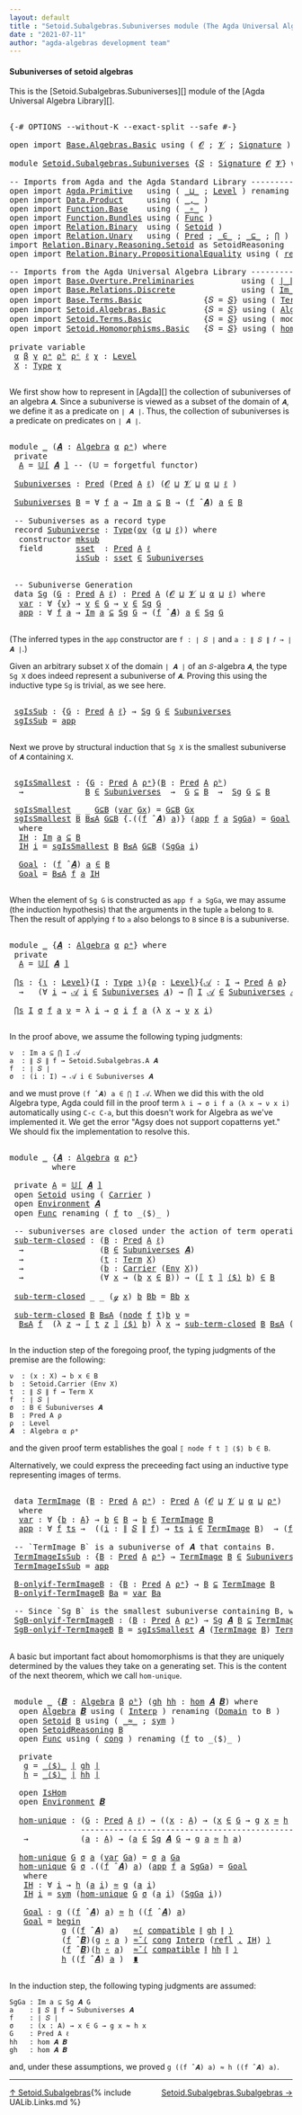 ```yaml
---
layout: default
title : "Setoid.Subalgebras.Subuniverses module (The Agda Universal Algebra Library)"
date : "2021-07-11"
author: "agda-algebras development team"
---
```


#### <a id="subuniverses-of-setoid-algebras">Subuniverses of setoid algebras</a>

This is the [Setoid.Subalgebras.Subuniverses][] module of the [Agda Universal Algebra Library][].

<pre class="Agda">

<a id="368" class="Symbol">{-#</a> <a id="372" class="Keyword">OPTIONS</a> <a id="380" class="Pragma">--without-K</a> <a id="392" class="Pragma">--exact-split</a> <a id="406" class="Pragma">--safe</a> <a id="413" class="Symbol">#-}</a>

<a id="418" class="Keyword">open</a> <a id="423" class="Keyword">import</a> <a id="430" href="Base.Algebras.Basic.html" class="Module">Base.Algebras.Basic</a> <a id="450" class="Keyword">using</a> <a id="456" class="Symbol">(</a> <a id="458" href="Base.Algebras.Basic.html#1162" class="Generalizable">𝓞</a> <a id="460" class="Symbol">;</a> <a id="462" href="Base.Algebras.Basic.html#1164" class="Generalizable">𝓥</a> <a id="464" class="Symbol">;</a> <a id="466" href="Base.Algebras.Basic.html#3890" class="Function">Signature</a> <a id="476" class="Symbol">)</a>

<a id="479" class="Keyword">module</a> <a id="486" href="Setoid.Subalgebras.Subuniverses.html" class="Module">Setoid.Subalgebras.Subuniverses</a> <a id="518" class="Symbol">{</a><a id="519" href="Setoid.Subalgebras.Subuniverses.html#519" class="Bound">𝑆</a> <a id="521" class="Symbol">:</a> <a id="523" href="Base.Algebras.Basic.html#3890" class="Function">Signature</a> <a id="533" href="Base.Algebras.Basic.html#1162" class="Generalizable">𝓞</a> <a id="535" href="Base.Algebras.Basic.html#1164" class="Generalizable">𝓥</a><a id="536" class="Symbol">}</a> <a id="538" class="Keyword">where</a>

<a id="545" class="Comment">-- Imports from Agda and the Agda Standard Library ----------------------------------</a>
<a id="631" class="Keyword">open</a> <a id="636" class="Keyword">import</a> <a id="643" href="Agda.Primitive.html" class="Module">Agda.Primitive</a>   <a id="660" class="Keyword">using</a> <a id="666" class="Symbol">(</a> <a id="668" href="Agda.Primitive.html#810" class="Primitive Operator">_⊔_</a> <a id="672" class="Symbol">;</a> <a id="674" href="Agda.Primitive.html#597" class="Postulate">Level</a> <a id="680" class="Symbol">)</a> <a id="682" class="Keyword">renaming</a> <a id="691" class="Symbol">(</a> <a id="693" href="Agda.Primitive.html#326" class="Primitive">Set</a> <a id="697" class="Symbol">to</a> <a id="700" class="Primitive">Type</a> <a id="705" class="Symbol">)</a>
<a id="707" class="Keyword">open</a> <a id="712" class="Keyword">import</a> <a id="719" href="Data.Product.html" class="Module">Data.Product</a>     <a id="736" class="Keyword">using</a> <a id="742" class="Symbol">(</a> <a id="744" href="Agda.Builtin.Sigma.html#236" class="InductiveConstructor Operator">_,_</a> <a id="748" class="Symbol">)</a>
<a id="750" class="Keyword">open</a> <a id="755" class="Keyword">import</a> <a id="762" href="Function.Base.html" class="Module">Function.Base</a>    <a id="779" class="Keyword">using</a> <a id="785" class="Symbol">(</a> <a id="787" href="Function.Base.html#1031" class="Function Operator">_∘_</a> <a id="791" class="Symbol">)</a>
<a id="793" class="Keyword">open</a> <a id="798" class="Keyword">import</a> <a id="805" href="Function.Bundles.html" class="Module">Function.Bundles</a> <a id="822" class="Keyword">using</a> <a id="828" class="Symbol">(</a> <a id="830" href="Function.Bundles.html#1868" class="Record">Func</a> <a id="835" class="Symbol">)</a>
<a id="837" class="Keyword">open</a> <a id="842" class="Keyword">import</a> <a id="849" href="Relation.Binary.html" class="Module">Relation.Binary</a>  <a id="866" class="Keyword">using</a> <a id="872" class="Symbol">(</a> <a id="874" href="Relation.Binary.Bundles.html#1009" class="Record">Setoid</a> <a id="881" class="Symbol">)</a>
<a id="883" class="Keyword">open</a> <a id="888" class="Keyword">import</a> <a id="895" href="Relation.Unary.html" class="Module">Relation.Unary</a>   <a id="912" class="Keyword">using</a> <a id="918" class="Symbol">(</a> <a id="920" href="Relation.Unary.html#1101" class="Function">Pred</a> <a id="925" class="Symbol">;</a> <a id="927" href="Relation.Unary.html#1523" class="Function Operator">_∈_</a> <a id="931" class="Symbol">;</a> <a id="933" href="Relation.Unary.html#1742" class="Function Operator">_⊆_</a> <a id="937" class="Symbol">;</a> <a id="939" href="Relation.Unary.html#4741" class="Function">⋂</a> <a id="941" class="Symbol">)</a>
<a id="943" class="Keyword">import</a> <a id="950" href="Relation.Binary.Reasoning.Setoid.html" class="Module">Relation.Binary.Reasoning.Setoid</a> <a id="983" class="Symbol">as</a> <a id="986" class="Module">SetoidReasoning</a>
<a id="1002" class="Keyword">open</a> <a id="1007" class="Keyword">import</a> <a id="1014" href="Relation.Binary.PropositionalEquality.html" class="Module">Relation.Binary.PropositionalEquality</a> <a id="1052" class="Keyword">using</a> <a id="1058" class="Symbol">(</a> <a id="1060" href="Agda.Builtin.Equality.html#208" class="InductiveConstructor">refl</a> <a id="1065" class="Symbol">)</a>

<a id="1068" class="Comment">-- Imports from the Agda Universal Algebra Library ----------------------------------</a>
<a id="1154" class="Keyword">open</a> <a id="1159" class="Keyword">import</a> <a id="1166" href="Base.Overture.Preliminaries.html" class="Module">Base.Overture.Preliminaries</a>          <a id="1203" class="Keyword">using</a> <a id="1209" class="Symbol">(</a> <a id="1211" href="Base.Overture.Preliminaries.html#4402" class="Function Operator">∣_∣</a> <a id="1215" class="Symbol">;</a> <a id="1217" href="Base.Overture.Preliminaries.html#4440" class="Function Operator">∥_∥</a> <a id="1221" class="Symbol">)</a>
<a id="1223" class="Keyword">open</a> <a id="1228" class="Keyword">import</a> <a id="1235" href="Base.Relations.Discrete.html" class="Module">Base.Relations.Discrete</a>              <a id="1272" class="Keyword">using</a> <a id="1278" class="Symbol">(</a> <a id="1280" href="Base.Relations.Discrete.html#2107" class="Function Operator">Im_⊆_</a> <a id="1286" class="Symbol">)</a>
<a id="1288" class="Keyword">open</a> <a id="1293" class="Keyword">import</a> <a id="1300" href="Base.Terms.Basic.html" class="Module">Base.Terms.Basic</a>             <a id="1329" class="Symbol">{</a><a id="1330" class="Argument">𝑆</a> <a id="1332" class="Symbol">=</a> <a id="1334" href="Setoid.Subalgebras.Subuniverses.html#519" class="Bound">𝑆</a><a id="1335" class="Symbol">}</a> <a id="1337" class="Keyword">using</a> <a id="1343" class="Symbol">(</a> <a id="1345" href="Base.Terms.Basic.html#2021" class="Datatype">Term</a> <a id="1350" class="Symbol">;</a> <a id="1352" href="Base.Terms.Basic.html#2062" class="InductiveConstructor">ℊ</a> <a id="1354" class="Symbol">;</a> <a id="1356" href="Base.Terms.Basic.html#2104" class="InductiveConstructor">node</a> <a id="1361" class="Symbol">)</a>
<a id="1363" class="Keyword">open</a> <a id="1368" class="Keyword">import</a> <a id="1375" href="Setoid.Algebras.Basic.html" class="Module">Setoid.Algebras.Basic</a>        <a id="1404" class="Symbol">{</a><a id="1405" class="Argument">𝑆</a> <a id="1407" class="Symbol">=</a> <a id="1409" href="Setoid.Subalgebras.Subuniverses.html#519" class="Bound">𝑆</a><a id="1410" class="Symbol">}</a> <a id="1412" class="Keyword">using</a> <a id="1418" class="Symbol">(</a> <a id="1420" href="Setoid.Algebras.Basic.html#2890" class="Record">Algebra</a> <a id="1428" class="Symbol">;</a> <a id="1430" href="Setoid.Algebras.Basic.html#3636" class="Function Operator">𝕌[_]</a> <a id="1435" class="Symbol">;</a> <a id="1437" href="Setoid.Algebras.Basic.html#4038" class="Function Operator">_̂_</a> <a id="1441" class="Symbol">;</a> <a id="1443" href="Setoid.Algebras.Basic.html#1187" class="Function">ov</a> <a id="1446" class="Symbol">)</a>
<a id="1448" class="Keyword">open</a> <a id="1453" class="Keyword">import</a> <a id="1460" href="Setoid.Terms.Basic.html" class="Module">Setoid.Terms.Basic</a>           <a id="1489" class="Symbol">{</a><a id="1490" class="Argument">𝑆</a> <a id="1492" class="Symbol">=</a> <a id="1494" href="Setoid.Subalgebras.Subuniverses.html#519" class="Bound">𝑆</a><a id="1495" class="Symbol">}</a> <a id="1497" class="Keyword">using</a> <a id="1503" class="Symbol">(</a> <a id="1505" class="Keyword">module</a> <a id="1512" href="Setoid.Terms.Basic.html#3906" class="Module">Environment</a> <a id="1524" class="Symbol">)</a>
<a id="1526" class="Keyword">open</a> <a id="1531" class="Keyword">import</a> <a id="1538" href="Setoid.Homomorphisms.Basic.html" class="Module">Setoid.Homomorphisms.Basic</a>   <a id="1567" class="Symbol">{</a><a id="1568" class="Argument">𝑆</a> <a id="1570" class="Symbol">=</a> <a id="1572" href="Setoid.Subalgebras.Subuniverses.html#519" class="Bound">𝑆</a><a id="1573" class="Symbol">}</a> <a id="1575" class="Keyword">using</a> <a id="1581" class="Symbol">(</a> <a id="1583" href="Setoid.Homomorphisms.Basic.html#1980" class="Function">hom</a> <a id="1587" class="Symbol">;</a> <a id="1589" href="Setoid.Homomorphisms.Basic.html#1884" class="Record">IsHom</a> <a id="1595" class="Symbol">)</a>

<a id="1598" class="Keyword">private</a> <a id="1606" class="Keyword">variable</a>
 <a id="1616" href="Setoid.Subalgebras.Subuniverses.html#1616" class="Generalizable">α</a> <a id="1618" href="Setoid.Subalgebras.Subuniverses.html#1618" class="Generalizable">β</a> <a id="1620" href="Setoid.Subalgebras.Subuniverses.html#1620" class="Generalizable">γ</a> <a id="1622" href="Setoid.Subalgebras.Subuniverses.html#1622" class="Generalizable">ρᵃ</a> <a id="1625" href="Setoid.Subalgebras.Subuniverses.html#1625" class="Generalizable">ρᵇ</a> <a id="1628" href="Setoid.Subalgebras.Subuniverses.html#1628" class="Generalizable">ρᶜ</a> <a id="1631" href="Setoid.Subalgebras.Subuniverses.html#1631" class="Generalizable">ℓ</a> <a id="1633" href="Setoid.Subalgebras.Subuniverses.html#1633" class="Generalizable">χ</a> <a id="1635" class="Symbol">:</a> <a id="1637" href="Agda.Primitive.html#597" class="Postulate">Level</a>
 <a id="1644" href="Setoid.Subalgebras.Subuniverses.html#1644" class="Generalizable">X</a> <a id="1646" class="Symbol">:</a> <a id="1648" href="Setoid.Subalgebras.Subuniverses.html#700" class="Primitive">Type</a> <a id="1653" href="Setoid.Subalgebras.Subuniverses.html#1633" class="Generalizable">χ</a>

</pre>

We first show how to represent in [Agda][] the collection of subuniverses of an algebra `𝑨`.  Since a subuniverse is viewed as a subset of the domain of `𝑨`, we define it as a predicate on `∣ 𝑨 ∣`.  Thus, the collection of subuniverses is a predicate on predicates on `∣ 𝑨 ∣`.

<pre class="Agda">

<a id="1960" class="Keyword">module</a> <a id="1967" href="Setoid.Subalgebras.Subuniverses.html#1967" class="Module">_</a> <a id="1969" class="Symbol">(</a><a id="1970" href="Setoid.Subalgebras.Subuniverses.html#1970" class="Bound">𝑨</a> <a id="1972" class="Symbol">:</a> <a id="1974" href="Setoid.Algebras.Basic.html#2890" class="Record">Algebra</a> <a id="1982" href="Setoid.Subalgebras.Subuniverses.html#1616" class="Generalizable">α</a> <a id="1984" href="Setoid.Subalgebras.Subuniverses.html#1622" class="Generalizable">ρᵃ</a><a id="1986" class="Symbol">)</a> <a id="1988" class="Keyword">where</a>
 <a id="1995" class="Keyword">private</a>
  <a id="2005" href="Setoid.Subalgebras.Subuniverses.html#2005" class="Function">A</a> <a id="2007" class="Symbol">=</a> <a id="2009" href="Setoid.Algebras.Basic.html#3636" class="Function Operator">𝕌[</a> <a id="2012" href="Setoid.Subalgebras.Subuniverses.html#1970" class="Bound">𝑨</a> <a id="2014" href="Setoid.Algebras.Basic.html#3636" class="Function Operator">]</a> <a id="2016" class="Comment">-- (𝕌 = forgetful functor)</a>

 <a id="2045" href="Setoid.Subalgebras.Subuniverses.html#2045" class="Function">Subuniverses</a> <a id="2058" class="Symbol">:</a> <a id="2060" href="Relation.Unary.html#1101" class="Function">Pred</a> <a id="2065" class="Symbol">(</a><a id="2066" href="Relation.Unary.html#1101" class="Function">Pred</a> <a id="2071" href="Setoid.Subalgebras.Subuniverses.html#2005" class="Function">A</a> <a id="2073" href="Setoid.Subalgebras.Subuniverses.html#1631" class="Generalizable">ℓ</a><a id="2074" class="Symbol">)</a> <a id="2076" class="Symbol">(</a><a id="2077" href="Setoid.Subalgebras.Subuniverses.html#533" class="Bound">𝓞</a> <a id="2079" href="Agda.Primitive.html#810" class="Primitive Operator">⊔</a> <a id="2081" href="Setoid.Subalgebras.Subuniverses.html#535" class="Bound">𝓥</a> <a id="2083" href="Agda.Primitive.html#810" class="Primitive Operator">⊔</a> <a id="2085" href="Setoid.Subalgebras.Subuniverses.html#1982" class="Bound">α</a> <a id="2087" href="Agda.Primitive.html#810" class="Primitive Operator">⊔</a> <a id="2089" href="Setoid.Subalgebras.Subuniverses.html#1631" class="Generalizable">ℓ</a> <a id="2091" class="Symbol">)</a>

 <a id="2095" href="Setoid.Subalgebras.Subuniverses.html#2045" class="Function">Subuniverses</a> <a id="2108" href="Setoid.Subalgebras.Subuniverses.html#2108" class="Bound">B</a> <a id="2110" class="Symbol">=</a> <a id="2112" class="Symbol">∀</a> <a id="2114" href="Setoid.Subalgebras.Subuniverses.html#2114" class="Bound">f</a> <a id="2116" href="Setoid.Subalgebras.Subuniverses.html#2116" class="Bound">a</a> <a id="2118" class="Symbol">→</a> <a id="2120" href="Base.Relations.Discrete.html#2107" class="Function Operator">Im</a> <a id="2123" href="Setoid.Subalgebras.Subuniverses.html#2116" class="Bound">a</a> <a id="2125" href="Base.Relations.Discrete.html#2107" class="Function Operator">⊆</a> <a id="2127" href="Setoid.Subalgebras.Subuniverses.html#2108" class="Bound">B</a> <a id="2129" class="Symbol">→</a> <a id="2131" class="Symbol">(</a><a id="2132" href="Setoid.Subalgebras.Subuniverses.html#2114" class="Bound">f</a> <a id="2134" href="Setoid.Algebras.Basic.html#4038" class="Function Operator">̂</a> <a id="2136" href="Setoid.Subalgebras.Subuniverses.html#1970" class="Bound">𝑨</a><a id="2137" class="Symbol">)</a> <a id="2139" href="Setoid.Subalgebras.Subuniverses.html#2116" class="Bound">a</a> <a id="2141" href="Relation.Unary.html#1523" class="Function Operator">∈</a> <a id="2143" href="Setoid.Subalgebras.Subuniverses.html#2108" class="Bound">B</a>

 <a id="2147" class="Comment">-- Subuniverses as a record type</a>
 <a id="2181" class="Keyword">record</a> <a id="2188" href="Setoid.Subalgebras.Subuniverses.html#2188" class="Record">Subuniverse</a> <a id="2200" class="Symbol">:</a> <a id="2202" href="Setoid.Subalgebras.Subuniverses.html#700" class="Primitive">Type</a><a id="2206" class="Symbol">(</a><a id="2207" href="Setoid.Algebras.Basic.html#1187" class="Function">ov</a> <a id="2210" class="Symbol">(</a><a id="2211" href="Setoid.Subalgebras.Subuniverses.html#1982" class="Bound">α</a> <a id="2213" href="Agda.Primitive.html#810" class="Primitive Operator">⊔</a> <a id="2215" href="Setoid.Subalgebras.Subuniverses.html#2215" class="Bound">ℓ</a><a id="2216" class="Symbol">))</a> <a id="2219" class="Keyword">where</a>
  <a id="2227" class="Keyword">constructor</a> <a id="2239" href="Setoid.Subalgebras.Subuniverses.html#2239" class="InductiveConstructor">mksub</a>
  <a id="2247" class="Keyword">field</a>       <a id="2259" href="Setoid.Subalgebras.Subuniverses.html#2259" class="Field">sset</a>  <a id="2265" class="Symbol">:</a> <a id="2267" href="Relation.Unary.html#1101" class="Function">Pred</a> <a id="2272" href="Setoid.Subalgebras.Subuniverses.html#2005" class="Function">A</a> <a id="2274" href="Setoid.Subalgebras.Subuniverses.html#2215" class="Bound">ℓ</a>
              <a id="2290" href="Setoid.Subalgebras.Subuniverses.html#2290" class="Field">isSub</a> <a id="2296" class="Symbol">:</a> <a id="2298" href="Setoid.Subalgebras.Subuniverses.html#2259" class="Field">sset</a> <a id="2303" href="Relation.Unary.html#1523" class="Function Operator">∈</a> <a id="2305" href="Setoid.Subalgebras.Subuniverses.html#2045" class="Function">Subuniverses</a>


 <a id="2321" class="Comment">-- Subuniverse Generation</a>
 <a id="2348" class="Keyword">data</a> <a id="2353" href="Setoid.Subalgebras.Subuniverses.html#2353" class="Datatype">Sg</a> <a id="2356" class="Symbol">(</a><a id="2357" href="Setoid.Subalgebras.Subuniverses.html#2357" class="Bound">G</a> <a id="2359" class="Symbol">:</a> <a id="2361" href="Relation.Unary.html#1101" class="Function">Pred</a> <a id="2366" href="Setoid.Subalgebras.Subuniverses.html#2005" class="Function">A</a> <a id="2368" href="Setoid.Subalgebras.Subuniverses.html#1631" class="Generalizable">ℓ</a><a id="2369" class="Symbol">)</a> <a id="2371" class="Symbol">:</a> <a id="2373" href="Relation.Unary.html#1101" class="Function">Pred</a> <a id="2378" href="Setoid.Subalgebras.Subuniverses.html#2005" class="Function">A</a> <a id="2380" class="Symbol">(</a><a id="2381" href="Setoid.Subalgebras.Subuniverses.html#533" class="Bound">𝓞</a> <a id="2383" href="Agda.Primitive.html#810" class="Primitive Operator">⊔</a> <a id="2385" href="Setoid.Subalgebras.Subuniverses.html#535" class="Bound">𝓥</a> <a id="2387" href="Agda.Primitive.html#810" class="Primitive Operator">⊔</a> <a id="2389" href="Setoid.Subalgebras.Subuniverses.html#1982" class="Bound">α</a> <a id="2391" href="Agda.Primitive.html#810" class="Primitive Operator">⊔</a> <a id="2393" href="Setoid.Subalgebras.Subuniverses.html#2368" class="Bound">ℓ</a><a id="2394" class="Symbol">)</a> <a id="2396" class="Keyword">where</a>
  <a id="2404" href="Setoid.Subalgebras.Subuniverses.html#2404" class="InductiveConstructor">var</a> <a id="2408" class="Symbol">:</a> <a id="2410" class="Symbol">∀</a> <a id="2412" class="Symbol">{</a><a id="2413" href="Setoid.Subalgebras.Subuniverses.html#2413" class="Bound">v</a><a id="2414" class="Symbol">}</a> <a id="2416" class="Symbol">→</a> <a id="2418" href="Setoid.Subalgebras.Subuniverses.html#2413" class="Bound">v</a> <a id="2420" href="Relation.Unary.html#1523" class="Function Operator">∈</a> <a id="2422" href="Setoid.Subalgebras.Subuniverses.html#2357" class="Bound">G</a> <a id="2424" class="Symbol">→</a> <a id="2426" href="Setoid.Subalgebras.Subuniverses.html#2413" class="Bound">v</a> <a id="2428" href="Relation.Unary.html#1523" class="Function Operator">∈</a> <a id="2430" href="Setoid.Subalgebras.Subuniverses.html#2353" class="Datatype">Sg</a> <a id="2433" href="Setoid.Subalgebras.Subuniverses.html#2357" class="Bound">G</a>
  <a id="2437" href="Setoid.Subalgebras.Subuniverses.html#2437" class="InductiveConstructor">app</a> <a id="2441" class="Symbol">:</a> <a id="2443" class="Symbol">∀</a> <a id="2445" href="Setoid.Subalgebras.Subuniverses.html#2445" class="Bound">f</a> <a id="2447" href="Setoid.Subalgebras.Subuniverses.html#2447" class="Bound">a</a> <a id="2449" class="Symbol">→</a> <a id="2451" href="Base.Relations.Discrete.html#2107" class="Function Operator">Im</a> <a id="2454" href="Setoid.Subalgebras.Subuniverses.html#2447" class="Bound">a</a> <a id="2456" href="Base.Relations.Discrete.html#2107" class="Function Operator">⊆</a> <a id="2458" href="Setoid.Subalgebras.Subuniverses.html#2353" class="Datatype">Sg</a> <a id="2461" href="Setoid.Subalgebras.Subuniverses.html#2357" class="Bound">G</a> <a id="2463" class="Symbol">→</a> <a id="2465" class="Symbol">(</a><a id="2466" href="Setoid.Subalgebras.Subuniverses.html#2445" class="Bound">f</a> <a id="2468" href="Setoid.Algebras.Basic.html#4038" class="Function Operator">̂</a> <a id="2470" href="Setoid.Subalgebras.Subuniverses.html#1970" class="Bound">𝑨</a><a id="2471" class="Symbol">)</a> <a id="2473" href="Setoid.Subalgebras.Subuniverses.html#2447" class="Bound">a</a> <a id="2475" href="Relation.Unary.html#1523" class="Function Operator">∈</a> <a id="2477" href="Setoid.Subalgebras.Subuniverses.html#2353" class="Datatype">Sg</a> <a id="2480" href="Setoid.Subalgebras.Subuniverses.html#2357" class="Bound">G</a>

</pre>

(The inferred types in the `app` constructor are `f : ∣ 𝑆 ∣` and `a : ∥ 𝑆 ∥ 𝑓 → ∣ 𝑨 ∣`.)

Given an arbitrary subset `X` of the domain `∣ 𝑨 ∣` of an `𝑆`-algebra `𝑨`, the type `Sg X` does indeed represent a subuniverse of `𝑨`. Proving this using the inductive type `Sg` is trivial, as we see here.

<pre class="Agda">

 <a id="2807" href="Setoid.Subalgebras.Subuniverses.html#2807" class="Function">sgIsSub</a> <a id="2815" class="Symbol">:</a> <a id="2817" class="Symbol">{</a><a id="2818" href="Setoid.Subalgebras.Subuniverses.html#2818" class="Bound">G</a> <a id="2820" class="Symbol">:</a> <a id="2822" href="Relation.Unary.html#1101" class="Function">Pred</a> <a id="2827" href="Setoid.Subalgebras.Subuniverses.html#2005" class="Function">A</a> <a id="2829" href="Setoid.Subalgebras.Subuniverses.html#1631" class="Generalizable">ℓ</a><a id="2830" class="Symbol">}</a> <a id="2832" class="Symbol">→</a> <a id="2834" href="Setoid.Subalgebras.Subuniverses.html#2353" class="Datatype">Sg</a> <a id="2837" href="Setoid.Subalgebras.Subuniverses.html#2818" class="Bound">G</a> <a id="2839" href="Relation.Unary.html#1523" class="Function Operator">∈</a> <a id="2841" href="Setoid.Subalgebras.Subuniverses.html#2045" class="Function">Subuniverses</a>
 <a id="2855" href="Setoid.Subalgebras.Subuniverses.html#2807" class="Function">sgIsSub</a> <a id="2863" class="Symbol">=</a> <a id="2865" href="Setoid.Subalgebras.Subuniverses.html#2437" class="InductiveConstructor">app</a>

</pre>

Next we prove by structural induction that `Sg X` is the smallest subuniverse of `𝑨` containing `X`.

<pre class="Agda">

 <a id="2999" href="Setoid.Subalgebras.Subuniverses.html#2999" class="Function">sgIsSmallest</a> <a id="3012" class="Symbol">:</a> <a id="3014" class="Symbol">{</a><a id="3015" href="Setoid.Subalgebras.Subuniverses.html#3015" class="Bound">G</a> <a id="3017" class="Symbol">:</a> <a id="3019" href="Relation.Unary.html#1101" class="Function">Pred</a> <a id="3024" href="Setoid.Subalgebras.Subuniverses.html#2005" class="Function">A</a> <a id="3026" href="Setoid.Subalgebras.Subuniverses.html#1984" class="Bound">ρᵃ</a><a id="3028" class="Symbol">}(</a><a id="3030" href="Setoid.Subalgebras.Subuniverses.html#3030" class="Bound">B</a> <a id="3032" class="Symbol">:</a> <a id="3034" href="Relation.Unary.html#1101" class="Function">Pred</a> <a id="3039" href="Setoid.Subalgebras.Subuniverses.html#2005" class="Function">A</a> <a id="3041" href="Setoid.Subalgebras.Subuniverses.html#1625" class="Generalizable">ρᵇ</a><a id="3043" class="Symbol">)</a>
  <a id="3047" class="Symbol">→</a>             <a id="3061" href="Setoid.Subalgebras.Subuniverses.html#3030" class="Bound">B</a> <a id="3063" href="Relation.Unary.html#1523" class="Function Operator">∈</a> <a id="3065" href="Setoid.Subalgebras.Subuniverses.html#2045" class="Function">Subuniverses</a>  <a id="3079" class="Symbol">→</a>  <a id="3082" href="Setoid.Subalgebras.Subuniverses.html#3015" class="Bound">G</a> <a id="3084" href="Relation.Unary.html#1742" class="Function Operator">⊆</a> <a id="3086" href="Setoid.Subalgebras.Subuniverses.html#3030" class="Bound">B</a>  <a id="3089" class="Symbol">→</a>  <a id="3092" href="Setoid.Subalgebras.Subuniverses.html#2353" class="Datatype">Sg</a> <a id="3095" href="Setoid.Subalgebras.Subuniverses.html#3015" class="Bound">G</a> <a id="3097" href="Relation.Unary.html#1742" class="Function Operator">⊆</a> <a id="3099" href="Setoid.Subalgebras.Subuniverses.html#3030" class="Bound">B</a>

 <a id="3103" href="Setoid.Subalgebras.Subuniverses.html#2999" class="Function">sgIsSmallest</a> <a id="3116" class="Symbol">_</a> <a id="3118" class="Symbol">_</a> <a id="3120" href="Setoid.Subalgebras.Subuniverses.html#3120" class="Bound">G⊆B</a> <a id="3124" class="Symbol">(</a><a id="3125" href="Setoid.Subalgebras.Subuniverses.html#2404" class="InductiveConstructor">var</a> <a id="3129" href="Setoid.Subalgebras.Subuniverses.html#3129" class="Bound">Gx</a><a id="3131" class="Symbol">)</a> <a id="3133" class="Symbol">=</a> <a id="3135" href="Setoid.Subalgebras.Subuniverses.html#3120" class="Bound">G⊆B</a> <a id="3139" href="Setoid.Subalgebras.Subuniverses.html#3129" class="Bound">Gx</a>
 <a id="3143" href="Setoid.Subalgebras.Subuniverses.html#2999" class="Function">sgIsSmallest</a> <a id="3156" href="Setoid.Subalgebras.Subuniverses.html#3156" class="Bound">B</a> <a id="3158" href="Setoid.Subalgebras.Subuniverses.html#3158" class="Bound">B≤A</a> <a id="3162" href="Setoid.Subalgebras.Subuniverses.html#3162" class="Bound">G⊆B</a> <a id="3166" class="Symbol">{</a><a id="3167" class="DottedPattern Symbol">.((</a><a id="3170" href="Setoid.Subalgebras.Subuniverses.html#3186" class="DottedPattern Bound">f</a> <a id="3172" href="Setoid.Algebras.Basic.html#4038" class="DottedPattern Function Operator">̂</a> <a id="3174" href="Setoid.Subalgebras.Subuniverses.html#1970" class="DottedPattern Bound">𝑨</a><a id="3175" class="DottedPattern Symbol">)</a> <a id="3177" href="Setoid.Subalgebras.Subuniverses.html#3188" class="DottedPattern Bound">a</a><a id="3178" class="DottedPattern Symbol">)</a><a id="3179" class="Symbol">}</a> <a id="3181" class="Symbol">(</a><a id="3182" href="Setoid.Subalgebras.Subuniverses.html#2437" class="InductiveConstructor">app</a> <a id="3186" href="Setoid.Subalgebras.Subuniverses.html#3186" class="Bound">f</a> <a id="3188" href="Setoid.Subalgebras.Subuniverses.html#3188" class="Bound">a</a> <a id="3190" href="Setoid.Subalgebras.Subuniverses.html#3190" class="Bound">SgGa</a><a id="3194" class="Symbol">)</a> <a id="3196" class="Symbol">=</a> <a id="3198" href="Setoid.Subalgebras.Subuniverses.html#3271" class="Function">Goal</a>
  <a id="3205" class="Keyword">where</a>
  <a id="3213" href="Setoid.Subalgebras.Subuniverses.html#3213" class="Function">IH</a> <a id="3216" class="Symbol">:</a> <a id="3218" href="Base.Relations.Discrete.html#2107" class="Function Operator">Im</a> <a id="3221" href="Setoid.Subalgebras.Subuniverses.html#3188" class="Bound">a</a> <a id="3223" href="Base.Relations.Discrete.html#2107" class="Function Operator">⊆</a> <a id="3225" href="Setoid.Subalgebras.Subuniverses.html#3156" class="Bound">B</a>
  <a id="3229" href="Setoid.Subalgebras.Subuniverses.html#3213" class="Function">IH</a> <a id="3232" href="Setoid.Subalgebras.Subuniverses.html#3232" class="Bound">i</a> <a id="3234" class="Symbol">=</a> <a id="3236" href="Setoid.Subalgebras.Subuniverses.html#2999" class="Function">sgIsSmallest</a> <a id="3249" href="Setoid.Subalgebras.Subuniverses.html#3156" class="Bound">B</a> <a id="3251" href="Setoid.Subalgebras.Subuniverses.html#3158" class="Bound">B≤A</a> <a id="3255" href="Setoid.Subalgebras.Subuniverses.html#3162" class="Bound">G⊆B</a> <a id="3259" class="Symbol">(</a><a id="3260" href="Setoid.Subalgebras.Subuniverses.html#3190" class="Bound">SgGa</a> <a id="3265" href="Setoid.Subalgebras.Subuniverses.html#3232" class="Bound">i</a><a id="3266" class="Symbol">)</a>

  <a id="3271" href="Setoid.Subalgebras.Subuniverses.html#3271" class="Function">Goal</a> <a id="3276" class="Symbol">:</a> <a id="3278" class="Symbol">(</a><a id="3279" href="Setoid.Subalgebras.Subuniverses.html#3186" class="Bound">f</a> <a id="3281" href="Setoid.Algebras.Basic.html#4038" class="Function Operator">̂</a> <a id="3283" href="Setoid.Subalgebras.Subuniverses.html#1970" class="Bound">𝑨</a><a id="3284" class="Symbol">)</a> <a id="3286" href="Setoid.Subalgebras.Subuniverses.html#3188" class="Bound">a</a> <a id="3288" href="Relation.Unary.html#1523" class="Function Operator">∈</a> <a id="3290" href="Setoid.Subalgebras.Subuniverses.html#3156" class="Bound">B</a>
  <a id="3294" href="Setoid.Subalgebras.Subuniverses.html#3271" class="Function">Goal</a> <a id="3299" class="Symbol">=</a> <a id="3301" href="Setoid.Subalgebras.Subuniverses.html#3158" class="Bound">B≤A</a> <a id="3305" href="Setoid.Subalgebras.Subuniverses.html#3186" class="Bound">f</a> <a id="3307" href="Setoid.Subalgebras.Subuniverses.html#3188" class="Bound">a</a> <a id="3309" href="Setoid.Subalgebras.Subuniverses.html#3213" class="Function">IH</a>

</pre>

When the element of `Sg G` is constructed as `app f a SgGa`, we may assume (the induction hypothesis) that the arguments in the tuple `a` belong to `B`. Then the result of applying `f` to `a` also belongs to `B` since `B` is a subuniverse.


<pre class="Agda">

<a id="3581" class="Keyword">module</a> <a id="3588" href="Setoid.Subalgebras.Subuniverses.html#3588" class="Module">_</a> <a id="3590" class="Symbol">{</a><a id="3591" href="Setoid.Subalgebras.Subuniverses.html#3591" class="Bound">𝑨</a> <a id="3593" class="Symbol">:</a> <a id="3595" href="Setoid.Algebras.Basic.html#2890" class="Record">Algebra</a> <a id="3603" href="Setoid.Subalgebras.Subuniverses.html#1616" class="Generalizable">α</a> <a id="3605" href="Setoid.Subalgebras.Subuniverses.html#1622" class="Generalizable">ρᵃ</a><a id="3607" class="Symbol">}</a> <a id="3609" class="Keyword">where</a>
 <a id="3616" class="Keyword">private</a>
  <a id="3626" href="Setoid.Subalgebras.Subuniverses.html#3626" class="Function">A</a> <a id="3628" class="Symbol">=</a> <a id="3630" href="Setoid.Algebras.Basic.html#3636" class="Function Operator">𝕌[</a> <a id="3633" href="Setoid.Subalgebras.Subuniverses.html#3591" class="Bound">𝑨</a> <a id="3635" href="Setoid.Algebras.Basic.html#3636" class="Function Operator">]</a>

 <a id="3639" href="Setoid.Subalgebras.Subuniverses.html#3639" class="Function">⋂s</a> <a id="3642" class="Symbol">:</a> <a id="3644" class="Symbol">{</a><a id="3645" href="Setoid.Subalgebras.Subuniverses.html#3645" class="Bound">ι</a> <a id="3647" class="Symbol">:</a> <a id="3649" href="Agda.Primitive.html#597" class="Postulate">Level</a><a id="3654" class="Symbol">}(</a><a id="3656" href="Setoid.Subalgebras.Subuniverses.html#3656" class="Bound">I</a> <a id="3658" class="Symbol">:</a> <a id="3660" href="Setoid.Subalgebras.Subuniverses.html#700" class="Primitive">Type</a> <a id="3665" href="Setoid.Subalgebras.Subuniverses.html#3645" class="Bound">ι</a><a id="3666" class="Symbol">){</a><a id="3668" href="Setoid.Subalgebras.Subuniverses.html#3668" class="Bound">ρ</a> <a id="3670" class="Symbol">:</a> <a id="3672" href="Agda.Primitive.html#597" class="Postulate">Level</a><a id="3677" class="Symbol">}{</a><a id="3679" href="Setoid.Subalgebras.Subuniverses.html#3679" class="Bound">𝒜</a> <a id="3681" class="Symbol">:</a> <a id="3683" href="Setoid.Subalgebras.Subuniverses.html#3656" class="Bound">I</a> <a id="3685" class="Symbol">→</a> <a id="3687" href="Relation.Unary.html#1101" class="Function">Pred</a> <a id="3692" href="Setoid.Subalgebras.Subuniverses.html#3626" class="Function">A</a> <a id="3694" href="Setoid.Subalgebras.Subuniverses.html#3668" class="Bound">ρ</a><a id="3695" class="Symbol">}</a>
  <a id="3699" class="Symbol">→</a>   <a id="3703" class="Symbol">(∀</a> <a id="3706" href="Setoid.Subalgebras.Subuniverses.html#3706" class="Bound">i</a> <a id="3708" class="Symbol">→</a> <a id="3710" href="Setoid.Subalgebras.Subuniverses.html#3679" class="Bound">𝒜</a> <a id="3712" href="Setoid.Subalgebras.Subuniverses.html#3706" class="Bound">i</a> <a id="3714" href="Relation.Unary.html#1523" class="Function Operator">∈</a> <a id="3716" href="Setoid.Subalgebras.Subuniverses.html#2045" class="Function">Subuniverses</a> <a id="3729" href="Setoid.Subalgebras.Subuniverses.html#3591" class="Bound">𝑨</a><a id="3730" class="Symbol">)</a> <a id="3732" class="Symbol">→</a> <a id="3734" href="Relation.Unary.html#4741" class="Function">⋂</a> <a id="3736" href="Setoid.Subalgebras.Subuniverses.html#3656" class="Bound">I</a> <a id="3738" href="Setoid.Subalgebras.Subuniverses.html#3679" class="Bound">𝒜</a> <a id="3740" href="Relation.Unary.html#1523" class="Function Operator">∈</a> <a id="3742" href="Setoid.Subalgebras.Subuniverses.html#2045" class="Function">Subuniverses</a> <a id="3755" href="Setoid.Subalgebras.Subuniverses.html#3591" class="Bound">𝑨</a>

 <a id="3759" href="Setoid.Subalgebras.Subuniverses.html#3639" class="Function">⋂s</a> <a id="3762" href="Setoid.Subalgebras.Subuniverses.html#3762" class="Bound">I</a> <a id="3764" href="Setoid.Subalgebras.Subuniverses.html#3764" class="Bound">σ</a> <a id="3766" href="Setoid.Subalgebras.Subuniverses.html#3766" class="Bound">f</a> <a id="3768" href="Setoid.Subalgebras.Subuniverses.html#3768" class="Bound">a</a> <a id="3770" href="Setoid.Subalgebras.Subuniverses.html#3770" class="Bound">ν</a> <a id="3772" class="Symbol">=</a> <a id="3774" class="Symbol">λ</a> <a id="3776" href="Setoid.Subalgebras.Subuniverses.html#3776" class="Bound">i</a> <a id="3778" class="Symbol">→</a> <a id="3780" href="Setoid.Subalgebras.Subuniverses.html#3764" class="Bound">σ</a> <a id="3782" href="Setoid.Subalgebras.Subuniverses.html#3776" class="Bound">i</a> <a id="3784" href="Setoid.Subalgebras.Subuniverses.html#3766" class="Bound">f</a> <a id="3786" href="Setoid.Subalgebras.Subuniverses.html#3768" class="Bound">a</a> <a id="3788" class="Symbol">(λ</a> <a id="3791" href="Setoid.Subalgebras.Subuniverses.html#3791" class="Bound">x</a> <a id="3793" class="Symbol">→</a> <a id="3795" href="Setoid.Subalgebras.Subuniverses.html#3770" class="Bound">ν</a> <a id="3797" href="Setoid.Subalgebras.Subuniverses.html#3791" class="Bound">x</a> <a id="3799" href="Setoid.Subalgebras.Subuniverses.html#3776" class="Bound">i</a><a id="3800" class="Symbol">)</a>

</pre>

In the proof above, we assume the following typing judgments:

```
ν  : Im a ⊆ ⋂ I 𝒜
a  : ∥ 𝑆 ∥ f → Setoid.Subalgebras.A 𝑨
f  : ∣ 𝑆 ∣
σ  : (i : I) → 𝒜 i ∈ Subuniverses 𝑨
```
and we must prove `(f ̂ 𝑨) a ∈ ⋂ I 𝒜`.  When we did this with the old
Algebra type, Agda could fill in the proof term `λ i → σ i f a (λ x → ν x i)`
automatically using `C-c C-a`, but this doesn't work for Algebra
as we've implemented it.  We get the error "Agsy does not support copatterns
yet."  We should fix the implementation to resolve this.

<pre class="Agda">

<a id="4351" class="Keyword">module</a> <a id="4358" href="Setoid.Subalgebras.Subuniverses.html#4358" class="Module">_</a> <a id="4360" class="Symbol">{</a><a id="4361" href="Setoid.Subalgebras.Subuniverses.html#4361" class="Bound">𝑨</a> <a id="4363" class="Symbol">:</a> <a id="4365" href="Setoid.Algebras.Basic.html#2890" class="Record">Algebra</a> <a id="4373" href="Setoid.Subalgebras.Subuniverses.html#1616" class="Generalizable">α</a> <a id="4375" href="Setoid.Subalgebras.Subuniverses.html#1622" class="Generalizable">ρᵃ</a><a id="4377" class="Symbol">}</a>
         <a id="4388" class="Keyword">where</a>

 <a id="4396" class="Keyword">private</a> <a id="4404" href="Setoid.Subalgebras.Subuniverses.html#4404" class="Function">A</a> <a id="4406" class="Symbol">=</a> <a id="4408" href="Setoid.Algebras.Basic.html#3636" class="Function Operator">𝕌[</a> <a id="4411" href="Setoid.Subalgebras.Subuniverses.html#4361" class="Bound">𝑨</a> <a id="4413" href="Setoid.Algebras.Basic.html#3636" class="Function Operator">]</a>
 <a id="4416" class="Keyword">open</a> <a id="4421" href="Relation.Binary.Bundles.html#1009" class="Module">Setoid</a> <a id="4428" class="Keyword">using</a> <a id="4434" class="Symbol">(</a> <a id="4436" href="Relation.Binary.Bundles.html#1072" class="Field">Carrier</a> <a id="4444" class="Symbol">)</a>
 <a id="4447" class="Keyword">open</a> <a id="4452" href="Setoid.Terms.Basic.html#3906" class="Module">Environment</a> <a id="4464" href="Setoid.Subalgebras.Subuniverses.html#4361" class="Bound">𝑨</a>
 <a id="4467" class="Keyword">open</a> <a id="4472" href="Function.Bundles.html#1868" class="Module">Func</a> <a id="4477" class="Keyword">renaming</a> <a id="4486" class="Symbol">(</a> <a id="4488" href="Function.Bundles.html#1919" class="Field">f</a> <a id="4490" class="Symbol">to</a> <a id="4493" class="Field">_⟨$⟩_</a> <a id="4499" class="Symbol">)</a>

 <a id="4503" class="Comment">-- subuniverses are closed under the action of term operations</a>
 <a id="4567" href="Setoid.Subalgebras.Subuniverses.html#4567" class="Function">sub-term-closed</a> <a id="4583" class="Symbol">:</a> <a id="4585" class="Symbol">(</a><a id="4586" href="Setoid.Subalgebras.Subuniverses.html#4586" class="Bound">B</a> <a id="4588" class="Symbol">:</a> <a id="4590" href="Relation.Unary.html#1101" class="Function">Pred</a> <a id="4595" href="Setoid.Subalgebras.Subuniverses.html#4404" class="Function">A</a> <a id="4597" href="Setoid.Subalgebras.Subuniverses.html#1631" class="Generalizable">ℓ</a><a id="4598" class="Symbol">)</a>
  <a id="4602" class="Symbol">→</a>                <a id="4619" class="Symbol">(</a><a id="4620" href="Setoid.Subalgebras.Subuniverses.html#4586" class="Bound">B</a> <a id="4622" href="Relation.Unary.html#1523" class="Function Operator">∈</a> <a id="4624" href="Setoid.Subalgebras.Subuniverses.html#2045" class="Function">Subuniverses</a> <a id="4637" href="Setoid.Subalgebras.Subuniverses.html#4361" class="Bound">𝑨</a><a id="4638" class="Symbol">)</a>
  <a id="4642" class="Symbol">→</a>                <a id="4659" class="Symbol">(</a><a id="4660" href="Setoid.Subalgebras.Subuniverses.html#4660" class="Bound">t</a> <a id="4662" class="Symbol">:</a> <a id="4664" href="Base.Terms.Basic.html#2021" class="Datatype">Term</a> <a id="4669" href="Setoid.Subalgebras.Subuniverses.html#1644" class="Generalizable">X</a><a id="4670" class="Symbol">)</a>
  <a id="4674" class="Symbol">→</a>                <a id="4691" class="Symbol">(</a><a id="4692" href="Setoid.Subalgebras.Subuniverses.html#4692" class="Bound">b</a> <a id="4694" class="Symbol">:</a> <a id="4696" href="Relation.Binary.Bundles.html#1072" class="Field">Carrier</a> <a id="4704" class="Symbol">(</a><a id="4705" href="Setoid.Terms.Basic.html#4088" class="Function">Env</a> <a id="4709" href="Setoid.Subalgebras.Subuniverses.html#1644" class="Generalizable">X</a><a id="4710" class="Symbol">))</a>
  <a id="4715" class="Symbol">→</a>                <a id="4732" class="Symbol">(∀</a> <a id="4735" href="Setoid.Subalgebras.Subuniverses.html#4735" class="Bound">x</a> <a id="4737" class="Symbol">→</a> <a id="4739" class="Symbol">(</a><a id="4740" href="Setoid.Subalgebras.Subuniverses.html#4692" class="Bound">b</a> <a id="4742" href="Setoid.Subalgebras.Subuniverses.html#4735" class="Bound">x</a> <a id="4744" href="Relation.Unary.html#1523" class="Function Operator">∈</a> <a id="4746" href="Setoid.Subalgebras.Subuniverses.html#4586" class="Bound">B</a><a id="4747" class="Symbol">))</a> <a id="4750" class="Symbol">→</a> <a id="4752" class="Symbol">(</a><a id="4753" href="Setoid.Terms.Basic.html#4953" class="Function Operator">⟦</a> <a id="4755" href="Setoid.Subalgebras.Subuniverses.html#4660" class="Bound">t</a> <a id="4757" href="Setoid.Terms.Basic.html#4953" class="Function Operator">⟧</a> <a id="4759" href="Setoid.Subalgebras.Subuniverses.html#4493" class="Field Operator">⟨$⟩</a> <a id="4763" href="Setoid.Subalgebras.Subuniverses.html#4692" class="Bound">b</a><a id="4764" class="Symbol">)</a> <a id="4766" href="Relation.Unary.html#1523" class="Function Operator">∈</a> <a id="4768" href="Setoid.Subalgebras.Subuniverses.html#4586" class="Bound">B</a>

 <a id="4772" href="Setoid.Subalgebras.Subuniverses.html#4567" class="Function">sub-term-closed</a> <a id="4788" class="Symbol">_</a> <a id="4790" class="Symbol">_</a> <a id="4792" class="Symbol">(</a><a id="4793" href="Base.Terms.Basic.html#2062" class="InductiveConstructor">ℊ</a> <a id="4795" href="Setoid.Subalgebras.Subuniverses.html#4795" class="Bound">x</a><a id="4796" class="Symbol">)</a> <a id="4798" href="Setoid.Subalgebras.Subuniverses.html#4798" class="Bound">b</a> <a id="4800" href="Setoid.Subalgebras.Subuniverses.html#4800" class="Bound">Bb</a> <a id="4803" class="Symbol">=</a> <a id="4805" href="Setoid.Subalgebras.Subuniverses.html#4800" class="Bound">Bb</a> <a id="4808" href="Setoid.Subalgebras.Subuniverses.html#4795" class="Bound">x</a>

 <a id="4812" href="Setoid.Subalgebras.Subuniverses.html#4567" class="Function">sub-term-closed</a> <a id="4828" href="Setoid.Subalgebras.Subuniverses.html#4828" class="Bound">B</a> <a id="4830" href="Setoid.Subalgebras.Subuniverses.html#4830" class="Bound">B≤A</a> <a id="4834" class="Symbol">(</a><a id="4835" href="Base.Terms.Basic.html#2104" class="InductiveConstructor">node</a> <a id="4840" href="Setoid.Subalgebras.Subuniverses.html#4840" class="Bound">f</a> <a id="4842" href="Setoid.Subalgebras.Subuniverses.html#4842" class="Bound">t</a><a id="4843" class="Symbol">)</a><a id="4844" href="Setoid.Subalgebras.Subuniverses.html#4844" class="Bound">b</a> <a id="4846" href="Setoid.Subalgebras.Subuniverses.html#4846" class="Bound">ν</a> <a id="4848" class="Symbol">=</a>
  <a id="4852" href="Setoid.Subalgebras.Subuniverses.html#4830" class="Bound">B≤A</a> <a id="4856" href="Setoid.Subalgebras.Subuniverses.html#4840" class="Bound">f</a>  <a id="4859" class="Symbol">(λ</a> <a id="4862" href="Setoid.Subalgebras.Subuniverses.html#4862" class="Bound">z</a> <a id="4864" class="Symbol">→</a> <a id="4866" href="Setoid.Terms.Basic.html#4953" class="Function Operator">⟦</a> <a id="4868" href="Setoid.Subalgebras.Subuniverses.html#4842" class="Bound">t</a> <a id="4870" href="Setoid.Subalgebras.Subuniverses.html#4862" class="Bound">z</a> <a id="4872" href="Setoid.Terms.Basic.html#4953" class="Function Operator">⟧</a> <a id="4874" href="Setoid.Subalgebras.Subuniverses.html#4493" class="Field Operator">⟨$⟩</a> <a id="4878" href="Setoid.Subalgebras.Subuniverses.html#4844" class="Bound">b</a><a id="4879" class="Symbol">)</a> <a id="4881" class="Symbol">λ</a> <a id="4883" href="Setoid.Subalgebras.Subuniverses.html#4883" class="Bound">x</a> <a id="4885" class="Symbol">→</a> <a id="4887" href="Setoid.Subalgebras.Subuniverses.html#4567" class="Function">sub-term-closed</a> <a id="4903" href="Setoid.Subalgebras.Subuniverses.html#4828" class="Bound">B</a> <a id="4905" href="Setoid.Subalgebras.Subuniverses.html#4830" class="Bound">B≤A</a> <a id="4909" class="Symbol">(</a><a id="4910" href="Setoid.Subalgebras.Subuniverses.html#4842" class="Bound">t</a> <a id="4912" href="Setoid.Subalgebras.Subuniverses.html#4883" class="Bound">x</a><a id="4913" class="Symbol">)</a> <a id="4915" href="Setoid.Subalgebras.Subuniverses.html#4844" class="Bound">b</a> <a id="4917" href="Setoid.Subalgebras.Subuniverses.html#4846" class="Bound">ν</a>

</pre>

In the induction step of the foregoing proof, the typing judgments of the premise are the following:

```
ν  : (x : X) → b x ∈ B
b  : Setoid.Carrier (Env X)
t  : ∥ 𝑆 ∥ f → Term X
f  : ∣ 𝑆 ∣
σ  : B ∈ Subuniverses 𝑨
B  : Pred A ρ
ρ  : Level
𝑨  : Algebra α ρᵃ
```
and the given proof term establishes the goal `⟦ node f t ⟧ ⟨$⟩ b ∈ B`.

Alternatively, we could express the preceeding fact using an inductive type representing images of terms.

<pre class="Agda">

 <a id="5388" class="Keyword">data</a> <a id="5393" href="Setoid.Subalgebras.Subuniverses.html#5393" class="Datatype">TermImage</a> <a id="5403" class="Symbol">(</a><a id="5404" href="Setoid.Subalgebras.Subuniverses.html#5404" class="Bound">B</a> <a id="5406" class="Symbol">:</a> <a id="5408" href="Relation.Unary.html#1101" class="Function">Pred</a> <a id="5413" href="Setoid.Subalgebras.Subuniverses.html#4404" class="Function">A</a> <a id="5415" href="Setoid.Subalgebras.Subuniverses.html#4375" class="Bound">ρᵃ</a><a id="5417" class="Symbol">)</a> <a id="5419" class="Symbol">:</a> <a id="5421" href="Relation.Unary.html#1101" class="Function">Pred</a> <a id="5426" href="Setoid.Subalgebras.Subuniverses.html#4404" class="Function">A</a> <a id="5428" class="Symbol">(</a><a id="5429" href="Setoid.Subalgebras.Subuniverses.html#533" class="Bound">𝓞</a> <a id="5431" href="Agda.Primitive.html#810" class="Primitive Operator">⊔</a> <a id="5433" href="Setoid.Subalgebras.Subuniverses.html#535" class="Bound">𝓥</a> <a id="5435" href="Agda.Primitive.html#810" class="Primitive Operator">⊔</a> <a id="5437" href="Setoid.Subalgebras.Subuniverses.html#4373" class="Bound">α</a> <a id="5439" href="Agda.Primitive.html#810" class="Primitive Operator">⊔</a> <a id="5441" href="Setoid.Subalgebras.Subuniverses.html#4375" class="Bound">ρᵃ</a><a id="5443" class="Symbol">)</a>
  <a id="5447" class="Keyword">where</a>
  <a id="5455" href="Setoid.Subalgebras.Subuniverses.html#5455" class="InductiveConstructor">var</a> <a id="5459" class="Symbol">:</a> <a id="5461" class="Symbol">∀</a> <a id="5463" class="Symbol">{</a><a id="5464" href="Setoid.Subalgebras.Subuniverses.html#5464" class="Bound">b</a> <a id="5466" class="Symbol">:</a> <a id="5468" href="Setoid.Subalgebras.Subuniverses.html#4404" class="Function">A</a><a id="5469" class="Symbol">}</a> <a id="5471" class="Symbol">→</a> <a id="5473" href="Setoid.Subalgebras.Subuniverses.html#5464" class="Bound">b</a> <a id="5475" href="Relation.Unary.html#1523" class="Function Operator">∈</a> <a id="5477" href="Setoid.Subalgebras.Subuniverses.html#5404" class="Bound">B</a> <a id="5479" class="Symbol">→</a> <a id="5481" href="Setoid.Subalgebras.Subuniverses.html#5464" class="Bound">b</a> <a id="5483" href="Relation.Unary.html#1523" class="Function Operator">∈</a> <a id="5485" href="Setoid.Subalgebras.Subuniverses.html#5393" class="Datatype">TermImage</a> <a id="5495" href="Setoid.Subalgebras.Subuniverses.html#5404" class="Bound">B</a>
  <a id="5499" href="Setoid.Subalgebras.Subuniverses.html#5499" class="InductiveConstructor">app</a> <a id="5503" class="Symbol">:</a> <a id="5505" class="Symbol">∀</a> <a id="5507" href="Setoid.Subalgebras.Subuniverses.html#5507" class="Bound">f</a> <a id="5509" href="Setoid.Subalgebras.Subuniverses.html#5509" class="Bound">ts</a> <a id="5512" class="Symbol">→</a>  <a id="5515" class="Symbol">((</a><a id="5517" href="Setoid.Subalgebras.Subuniverses.html#5517" class="Bound">i</a> <a id="5519" class="Symbol">:</a> <a id="5521" href="Base.Overture.Preliminaries.html#4440" class="Function Operator">∥</a> <a id="5523" href="Setoid.Subalgebras.Subuniverses.html#519" class="Bound">𝑆</a> <a id="5525" href="Base.Overture.Preliminaries.html#4440" class="Function Operator">∥</a> <a id="5527" href="Setoid.Subalgebras.Subuniverses.html#5507" class="Bound">f</a><a id="5528" class="Symbol">)</a> <a id="5530" class="Symbol">→</a> <a id="5532" href="Setoid.Subalgebras.Subuniverses.html#5509" class="Bound">ts</a> <a id="5535" href="Setoid.Subalgebras.Subuniverses.html#5517" class="Bound">i</a> <a id="5537" href="Relation.Unary.html#1523" class="Function Operator">∈</a> <a id="5539" href="Setoid.Subalgebras.Subuniverses.html#5393" class="Datatype">TermImage</a> <a id="5549" href="Setoid.Subalgebras.Subuniverses.html#5404" class="Bound">B</a><a id="5550" class="Symbol">)</a>  <a id="5553" class="Symbol">→</a> <a id="5555" class="Symbol">(</a><a id="5556" href="Setoid.Subalgebras.Subuniverses.html#5507" class="Bound">f</a> <a id="5558" href="Setoid.Algebras.Basic.html#4038" class="Function Operator">̂</a> <a id="5560" href="Setoid.Subalgebras.Subuniverses.html#4361" class="Bound">𝑨</a><a id="5561" class="Symbol">)</a> <a id="5563" href="Setoid.Subalgebras.Subuniverses.html#5509" class="Bound">ts</a> <a id="5566" href="Relation.Unary.html#1523" class="Function Operator">∈</a> <a id="5568" href="Setoid.Subalgebras.Subuniverses.html#5393" class="Datatype">TermImage</a> <a id="5578" href="Setoid.Subalgebras.Subuniverses.html#5404" class="Bound">B</a>

 <a id="5582" class="Comment">-- `TermImage B` is a subuniverse of 𝑨 that contains B.</a>
 <a id="5639" href="Setoid.Subalgebras.Subuniverses.html#5639" class="Function">TermImageIsSub</a> <a id="5654" class="Symbol">:</a> <a id="5656" class="Symbol">{</a><a id="5657" href="Setoid.Subalgebras.Subuniverses.html#5657" class="Bound">B</a> <a id="5659" class="Symbol">:</a> <a id="5661" href="Relation.Unary.html#1101" class="Function">Pred</a> <a id="5666" href="Setoid.Subalgebras.Subuniverses.html#4404" class="Function">A</a> <a id="5668" href="Setoid.Subalgebras.Subuniverses.html#4375" class="Bound">ρᵃ</a><a id="5670" class="Symbol">}</a> <a id="5672" class="Symbol">→</a> <a id="5674" href="Setoid.Subalgebras.Subuniverses.html#5393" class="Datatype">TermImage</a> <a id="5684" href="Setoid.Subalgebras.Subuniverses.html#5657" class="Bound">B</a> <a id="5686" href="Relation.Unary.html#1523" class="Function Operator">∈</a> <a id="5688" href="Setoid.Subalgebras.Subuniverses.html#2045" class="Function">Subuniverses</a> <a id="5701" href="Setoid.Subalgebras.Subuniverses.html#4361" class="Bound">𝑨</a>
 <a id="5704" href="Setoid.Subalgebras.Subuniverses.html#5639" class="Function">TermImageIsSub</a> <a id="5719" class="Symbol">=</a> <a id="5721" href="Setoid.Subalgebras.Subuniverses.html#5499" class="InductiveConstructor">app</a>

 <a id="5727" href="Setoid.Subalgebras.Subuniverses.html#5727" class="Function">B-onlyif-TermImageB</a> <a id="5747" class="Symbol">:</a> <a id="5749" class="Symbol">{</a><a id="5750" href="Setoid.Subalgebras.Subuniverses.html#5750" class="Bound">B</a> <a id="5752" class="Symbol">:</a> <a id="5754" href="Relation.Unary.html#1101" class="Function">Pred</a> <a id="5759" href="Setoid.Subalgebras.Subuniverses.html#4404" class="Function">A</a> <a id="5761" href="Setoid.Subalgebras.Subuniverses.html#4375" class="Bound">ρᵃ</a><a id="5763" class="Symbol">}</a> <a id="5765" class="Symbol">→</a> <a id="5767" href="Setoid.Subalgebras.Subuniverses.html#5750" class="Bound">B</a> <a id="5769" href="Relation.Unary.html#1742" class="Function Operator">⊆</a> <a id="5771" href="Setoid.Subalgebras.Subuniverses.html#5393" class="Datatype">TermImage</a> <a id="5781" href="Setoid.Subalgebras.Subuniverses.html#5750" class="Bound">B</a>
 <a id="5784" href="Setoid.Subalgebras.Subuniverses.html#5727" class="Function">B-onlyif-TermImageB</a> <a id="5804" href="Setoid.Subalgebras.Subuniverses.html#5804" class="Bound">Ba</a> <a id="5807" class="Symbol">=</a> <a id="5809" href="Setoid.Subalgebras.Subuniverses.html#5455" class="InductiveConstructor">var</a> <a id="5813" href="Setoid.Subalgebras.Subuniverses.html#5804" class="Bound">Ba</a>

 <a id="5818" class="Comment">-- Since `Sg B` is the smallest subuniverse containing B, we obtain the following inclusion.</a>
 <a id="5912" href="Setoid.Subalgebras.Subuniverses.html#5912" class="Function">SgB-onlyif-TermImageB</a> <a id="5934" class="Symbol">:</a> <a id="5936" class="Symbol">(</a><a id="5937" href="Setoid.Subalgebras.Subuniverses.html#5937" class="Bound">B</a> <a id="5939" class="Symbol">:</a> <a id="5941" href="Relation.Unary.html#1101" class="Function">Pred</a> <a id="5946" href="Setoid.Subalgebras.Subuniverses.html#4404" class="Function">A</a> <a id="5948" href="Setoid.Subalgebras.Subuniverses.html#4375" class="Bound">ρᵃ</a><a id="5950" class="Symbol">)</a> <a id="5952" class="Symbol">→</a> <a id="5954" href="Setoid.Subalgebras.Subuniverses.html#2353" class="Datatype">Sg</a> <a id="5957" href="Setoid.Subalgebras.Subuniverses.html#4361" class="Bound">𝑨</a> <a id="5959" href="Setoid.Subalgebras.Subuniverses.html#5937" class="Bound">B</a> <a id="5961" href="Relation.Unary.html#1742" class="Function Operator">⊆</a> <a id="5963" href="Setoid.Subalgebras.Subuniverses.html#5393" class="Datatype">TermImage</a> <a id="5973" href="Setoid.Subalgebras.Subuniverses.html#5937" class="Bound">B</a>
 <a id="5976" href="Setoid.Subalgebras.Subuniverses.html#5912" class="Function">SgB-onlyif-TermImageB</a> <a id="5998" href="Setoid.Subalgebras.Subuniverses.html#5998" class="Bound">B</a> <a id="6000" class="Symbol">=</a> <a id="6002" href="Setoid.Subalgebras.Subuniverses.html#2999" class="Function">sgIsSmallest</a> <a id="6015" href="Setoid.Subalgebras.Subuniverses.html#4361" class="Bound">𝑨</a> <a id="6017" class="Symbol">(</a><a id="6018" href="Setoid.Subalgebras.Subuniverses.html#5393" class="Datatype">TermImage</a> <a id="6028" href="Setoid.Subalgebras.Subuniverses.html#5998" class="Bound">B</a><a id="6029" class="Symbol">)</a> <a id="6031" href="Setoid.Subalgebras.Subuniverses.html#5639" class="Function">TermImageIsSub</a> <a id="6046" href="Setoid.Subalgebras.Subuniverses.html#5727" class="Function">B-onlyif-TermImageB</a>

</pre>

A basic but important fact about homomorphisms is that they are uniquely determined by
the values they take on a generating set. This is the content of the next theorem, which
we call `hom-unique`.

<pre class="Agda">

 <a id="6293" class="Keyword">module</a> <a id="6300" href="Setoid.Subalgebras.Subuniverses.html#6300" class="Module">_</a> <a id="6302" class="Symbol">{</a><a id="6303" href="Setoid.Subalgebras.Subuniverses.html#6303" class="Bound">𝑩</a> <a id="6305" class="Symbol">:</a> <a id="6307" href="Setoid.Algebras.Basic.html#2890" class="Record">Algebra</a> <a id="6315" href="Setoid.Subalgebras.Subuniverses.html#1618" class="Generalizable">β</a> <a id="6317" href="Setoid.Subalgebras.Subuniverses.html#1625" class="Generalizable">ρᵇ</a><a id="6319" class="Symbol">}</a> <a id="6321" class="Symbol">(</a><a id="6322" href="Setoid.Subalgebras.Subuniverses.html#6322" class="Bound">gh</a> <a id="6325" href="Setoid.Subalgebras.Subuniverses.html#6325" class="Bound">hh</a> <a id="6328" class="Symbol">:</a> <a id="6330" href="Setoid.Homomorphisms.Basic.html#1980" class="Function">hom</a> <a id="6334" href="Setoid.Subalgebras.Subuniverses.html#4361" class="Bound">𝑨</a> <a id="6336" href="Setoid.Subalgebras.Subuniverses.html#6303" class="Bound">𝑩</a><a id="6337" class="Symbol">)</a> <a id="6339" class="Keyword">where</a>
  <a id="6347" class="Keyword">open</a> <a id="6352" href="Setoid.Algebras.Basic.html#2890" class="Module">Algebra</a> <a id="6360" href="Setoid.Subalgebras.Subuniverses.html#6303" class="Bound">𝑩</a> <a id="6362" class="Keyword">using</a> <a id="6368" class="Symbol">(</a> <a id="6370" href="Setoid.Algebras.Basic.html#2969" class="Field">Interp</a> <a id="6377" class="Symbol">)</a> <a id="6379" class="Keyword">renaming</a> <a id="6388" class="Symbol">(</a><a id="6389" href="Setoid.Algebras.Basic.html#2947" class="Field">Domain</a> <a id="6396" class="Symbol">to</a> <a id="6399" class="Field">B</a> <a id="6401" class="Symbol">)</a>
  <a id="6405" class="Keyword">open</a> <a id="6410" href="Relation.Binary.Bundles.html#1009" class="Module">Setoid</a> <a id="6417" href="Setoid.Subalgebras.Subuniverses.html#6399" class="Function">B</a> <a id="6419" class="Keyword">using</a> <a id="6425" class="Symbol">(</a> <a id="6427" href="Relation.Binary.Bundles.html#1098" class="Field Operator">_≈_</a> <a id="6431" class="Symbol">;</a> <a id="6433" href="Relation.Binary.Structures.html#1594" class="Function">sym</a> <a id="6437" class="Symbol">)</a>
  <a id="6441" class="Keyword">open</a> <a id="6446" href="Relation.Binary.Reasoning.Setoid.html" class="Module">SetoidReasoning</a> <a id="6462" href="Setoid.Subalgebras.Subuniverses.html#6399" class="Function">B</a>
  <a id="6466" class="Keyword">open</a> <a id="6471" href="Function.Bundles.html#1868" class="Module">Func</a> <a id="6476" class="Keyword">using</a> <a id="6482" class="Symbol">(</a> <a id="6484" href="Function.Bundles.html#1938" class="Field">cong</a> <a id="6489" class="Symbol">)</a> <a id="6491" class="Keyword">renaming</a> <a id="6500" class="Symbol">(</a><a id="6501" href="Function.Bundles.html#1919" class="Field">f</a> <a id="6503" class="Symbol">to</a> <a id="6506" class="Field">_⟨$⟩_</a> <a id="6512" class="Symbol">)</a>

  <a id="6517" class="Keyword">private</a>
   <a id="6528" href="Setoid.Subalgebras.Subuniverses.html#6528" class="Function">g</a> <a id="6530" class="Symbol">=</a> <a id="6532" href="Setoid.Subalgebras.Subuniverses.html#6506" class="Field Operator">_⟨$⟩_</a> <a id="6538" href="Base.Overture.Preliminaries.html#4402" class="Function Operator">∣</a> <a id="6540" href="Setoid.Subalgebras.Subuniverses.html#6322" class="Bound">gh</a> <a id="6543" href="Base.Overture.Preliminaries.html#4402" class="Function Operator">∣</a>
   <a id="6548" href="Setoid.Subalgebras.Subuniverses.html#6548" class="Function">h</a> <a id="6550" class="Symbol">=</a> <a id="6552" href="Setoid.Subalgebras.Subuniverses.html#6506" class="Field Operator">_⟨$⟩_</a> <a id="6558" href="Base.Overture.Preliminaries.html#4402" class="Function Operator">∣</a> <a id="6560" href="Setoid.Subalgebras.Subuniverses.html#6325" class="Bound">hh</a> <a id="6563" href="Base.Overture.Preliminaries.html#4402" class="Function Operator">∣</a>

  <a id="6568" class="Keyword">open</a> <a id="6573" href="Setoid.Homomorphisms.Basic.html#1884" class="Module">IsHom</a>
  <a id="6581" class="Keyword">open</a> <a id="6586" href="Setoid.Terms.Basic.html#3906" class="Module">Environment</a> <a id="6598" href="Setoid.Subalgebras.Subuniverses.html#6303" class="Bound">𝑩</a>

  <a id="6603" href="Setoid.Subalgebras.Subuniverses.html#6603" class="Function">hom-unique</a> <a id="6614" class="Symbol">:</a> <a id="6616" class="Symbol">(</a><a id="6617" href="Setoid.Subalgebras.Subuniverses.html#6617" class="Bound">G</a> <a id="6619" class="Symbol">:</a> <a id="6621" href="Relation.Unary.html#1101" class="Function">Pred</a> <a id="6626" href="Setoid.Subalgebras.Subuniverses.html#4404" class="Function">A</a> <a id="6628" href="Setoid.Subalgebras.Subuniverses.html#1631" class="Generalizable">ℓ</a><a id="6629" class="Symbol">)</a> <a id="6631" class="Symbol">→</a> <a id="6633" class="Symbol">((</a><a id="6635" href="Setoid.Subalgebras.Subuniverses.html#6635" class="Bound">x</a> <a id="6637" class="Symbol">:</a> <a id="6639" href="Setoid.Subalgebras.Subuniverses.html#4404" class="Function">A</a><a id="6640" class="Symbol">)</a> <a id="6642" class="Symbol">→</a> <a id="6644" class="Symbol">(</a><a id="6645" href="Setoid.Subalgebras.Subuniverses.html#6635" class="Bound">x</a> <a id="6647" href="Relation.Unary.html#1523" class="Function Operator">∈</a> <a id="6649" href="Setoid.Subalgebras.Subuniverses.html#6617" class="Bound">G</a> <a id="6651" class="Symbol">→</a> <a id="6653" href="Setoid.Subalgebras.Subuniverses.html#6528" class="Function">g</a> <a id="6655" href="Setoid.Subalgebras.Subuniverses.html#6635" class="Bound">x</a> <a id="6657" href="Relation.Binary.Bundles.html#1098" class="Function Operator">≈</a> <a id="6659" href="Setoid.Subalgebras.Subuniverses.html#6548" class="Function">h</a> <a id="6661" href="Setoid.Subalgebras.Subuniverses.html#6635" class="Bound">x</a><a id="6662" class="Symbol">))</a>
               <a id="6680" class="Comment">-------------------------------------------------</a>
   <a id="6733" class="Symbol">→</a>           <a id="6745" class="Symbol">(</a><a id="6746" href="Setoid.Subalgebras.Subuniverses.html#6746" class="Bound">a</a> <a id="6748" class="Symbol">:</a> <a id="6750" href="Setoid.Subalgebras.Subuniverses.html#4404" class="Function">A</a><a id="6751" class="Symbol">)</a> <a id="6753" class="Symbol">→</a> <a id="6755" class="Symbol">(</a><a id="6756" href="Setoid.Subalgebras.Subuniverses.html#6746" class="Bound">a</a> <a id="6758" href="Relation.Unary.html#1523" class="Function Operator">∈</a> <a id="6760" href="Setoid.Subalgebras.Subuniverses.html#2353" class="Datatype">Sg</a> <a id="6763" href="Setoid.Subalgebras.Subuniverses.html#4361" class="Bound">𝑨</a> <a id="6765" href="Setoid.Subalgebras.Subuniverses.html#6617" class="Bound">G</a> <a id="6767" class="Symbol">→</a> <a id="6769" href="Setoid.Subalgebras.Subuniverses.html#6528" class="Function">g</a> <a id="6771" href="Setoid.Subalgebras.Subuniverses.html#6746" class="Bound">a</a> <a id="6773" href="Relation.Binary.Bundles.html#1098" class="Function Operator">≈</a> <a id="6775" href="Setoid.Subalgebras.Subuniverses.html#6548" class="Function">h</a> <a id="6777" href="Setoid.Subalgebras.Subuniverses.html#6746" class="Bound">a</a><a id="6778" class="Symbol">)</a>

  <a id="6783" href="Setoid.Subalgebras.Subuniverses.html#6603" class="Function">hom-unique</a> <a id="6794" href="Setoid.Subalgebras.Subuniverses.html#6794" class="Bound">G</a> <a id="6796" href="Setoid.Subalgebras.Subuniverses.html#6796" class="Bound">σ</a> <a id="6798" href="Setoid.Subalgebras.Subuniverses.html#6798" class="Bound">a</a> <a id="6800" class="Symbol">(</a><a id="6801" href="Setoid.Subalgebras.Subuniverses.html#2404" class="InductiveConstructor">var</a> <a id="6805" href="Setoid.Subalgebras.Subuniverses.html#6805" class="Bound">Ga</a><a id="6807" class="Symbol">)</a> <a id="6809" class="Symbol">=</a> <a id="6811" href="Setoid.Subalgebras.Subuniverses.html#6796" class="Bound">σ</a> <a id="6813" href="Setoid.Subalgebras.Subuniverses.html#6798" class="Bound">a</a> <a id="6815" href="Setoid.Subalgebras.Subuniverses.html#6805" class="Bound">Ga</a>
  <a id="6820" href="Setoid.Subalgebras.Subuniverses.html#6603" class="Function">hom-unique</a> <a id="6831" href="Setoid.Subalgebras.Subuniverses.html#6831" class="Bound">G</a> <a id="6833" href="Setoid.Subalgebras.Subuniverses.html#6833" class="Bound">σ</a> <a id="6835" class="DottedPattern Symbol">.((</a><a id="6838" href="Setoid.Subalgebras.Subuniverses.html#6853" class="DottedPattern Bound">f</a> <a id="6840" href="Setoid.Algebras.Basic.html#4038" class="DottedPattern Function Operator">̂</a> <a id="6842" href="Setoid.Subalgebras.Subuniverses.html#4361" class="DottedPattern Bound">𝑨</a><a id="6843" class="DottedPattern Symbol">)</a> <a id="6845" href="Setoid.Subalgebras.Subuniverses.html#6855" class="DottedPattern Bound">a</a><a id="6846" class="DottedPattern Symbol">)</a> <a id="6848" class="Symbol">(</a><a id="6849" href="Setoid.Subalgebras.Subuniverses.html#2437" class="InductiveConstructor">app</a> <a id="6853" href="Setoid.Subalgebras.Subuniverses.html#6853" class="Bound">f</a> <a id="6855" href="Setoid.Subalgebras.Subuniverses.html#6855" class="Bound">a</a> <a id="6857" href="Setoid.Subalgebras.Subuniverses.html#6857" class="Bound">SgGa</a><a id="6861" class="Symbol">)</a> <a id="6863" class="Symbol">=</a> <a id="6865" href="Setoid.Subalgebras.Subuniverses.html#6961" class="Function">Goal</a>
   <a id="6873" class="Keyword">where</a>
   <a id="6882" href="Setoid.Subalgebras.Subuniverses.html#6882" class="Function">IH</a> <a id="6885" class="Symbol">:</a> <a id="6887" class="Symbol">∀</a> <a id="6889" href="Setoid.Subalgebras.Subuniverses.html#6889" class="Bound">i</a> <a id="6891" class="Symbol">→</a> <a id="6893" href="Setoid.Subalgebras.Subuniverses.html#6548" class="Function">h</a> <a id="6895" class="Symbol">(</a><a id="6896" href="Setoid.Subalgebras.Subuniverses.html#6855" class="Bound">a</a> <a id="6898" href="Setoid.Subalgebras.Subuniverses.html#6889" class="Bound">i</a><a id="6899" class="Symbol">)</a> <a id="6901" href="Relation.Binary.Bundles.html#1098" class="Function Operator">≈</a> <a id="6903" href="Setoid.Subalgebras.Subuniverses.html#6528" class="Function">g</a> <a id="6905" class="Symbol">(</a><a id="6906" href="Setoid.Subalgebras.Subuniverses.html#6855" class="Bound">a</a> <a id="6908" href="Setoid.Subalgebras.Subuniverses.html#6889" class="Bound">i</a><a id="6909" class="Symbol">)</a>
   <a id="6914" href="Setoid.Subalgebras.Subuniverses.html#6882" class="Function">IH</a> <a id="6917" href="Setoid.Subalgebras.Subuniverses.html#6917" class="Bound">i</a> <a id="6919" class="Symbol">=</a> <a id="6921" href="Relation.Binary.Structures.html#1594" class="Function">sym</a> <a id="6925" class="Symbol">(</a><a id="6926" href="Setoid.Subalgebras.Subuniverses.html#6603" class="Function">hom-unique</a> <a id="6937" href="Setoid.Subalgebras.Subuniverses.html#6831" class="Bound">G</a> <a id="6939" href="Setoid.Subalgebras.Subuniverses.html#6833" class="Bound">σ</a> <a id="6941" class="Symbol">(</a><a id="6942" href="Setoid.Subalgebras.Subuniverses.html#6855" class="Bound">a</a> <a id="6944" href="Setoid.Subalgebras.Subuniverses.html#6917" class="Bound">i</a><a id="6945" class="Symbol">)</a> <a id="6947" class="Symbol">(</a><a id="6948" href="Setoid.Subalgebras.Subuniverses.html#6857" class="Bound">SgGa</a> <a id="6953" href="Setoid.Subalgebras.Subuniverses.html#6917" class="Bound">i</a><a id="6954" class="Symbol">))</a>

   <a id="6961" href="Setoid.Subalgebras.Subuniverses.html#6961" class="Function">Goal</a> <a id="6966" class="Symbol">:</a> <a id="6968" href="Setoid.Subalgebras.Subuniverses.html#6528" class="Function">g</a> <a id="6970" class="Symbol">((</a><a id="6972" href="Setoid.Subalgebras.Subuniverses.html#6853" class="Bound">f</a> <a id="6974" href="Setoid.Algebras.Basic.html#4038" class="Function Operator">̂</a> <a id="6976" href="Setoid.Subalgebras.Subuniverses.html#4361" class="Bound">𝑨</a><a id="6977" class="Symbol">)</a> <a id="6979" href="Setoid.Subalgebras.Subuniverses.html#6855" class="Bound">a</a><a id="6980" class="Symbol">)</a> <a id="6982" href="Relation.Binary.Bundles.html#1098" class="Function Operator">≈</a> <a id="6984" href="Setoid.Subalgebras.Subuniverses.html#6548" class="Function">h</a> <a id="6986" class="Symbol">((</a><a id="6988" href="Setoid.Subalgebras.Subuniverses.html#6853" class="Bound">f</a> <a id="6990" href="Setoid.Algebras.Basic.html#4038" class="Function Operator">̂</a> <a id="6992" href="Setoid.Subalgebras.Subuniverses.html#4361" class="Bound">𝑨</a><a id="6993" class="Symbol">)</a> <a id="6995" href="Setoid.Subalgebras.Subuniverses.html#6855" class="Bound">a</a><a id="6996" class="Symbol">)</a>
   <a id="7001" href="Setoid.Subalgebras.Subuniverses.html#6961" class="Function">Goal</a> <a id="7006" class="Symbol">=</a> <a id="7008" href="Relation.Binary.Reasoning.Base.Single.html#1916" class="Function Operator">begin</a>
           <a id="7025" href="Setoid.Subalgebras.Subuniverses.html#6528" class="Function">g</a> <a id="7027" class="Symbol">((</a><a id="7029" href="Setoid.Subalgebras.Subuniverses.html#6853" class="Bound">f</a> <a id="7031" href="Setoid.Algebras.Basic.html#4038" class="Function Operator">̂</a> <a id="7033" href="Setoid.Subalgebras.Subuniverses.html#4361" class="Bound">𝑨</a><a id="7034" class="Symbol">)</a> <a id="7036" href="Setoid.Subalgebras.Subuniverses.html#6855" class="Bound">a</a><a id="7037" class="Symbol">)</a>   <a id="7041" href="Relation.Binary.Reasoning.Setoid.html#1052" class="Function">≈⟨</a> <a id="7044" href="Setoid.Homomorphisms.Basic.html#1948" class="Field">compatible</a> <a id="7055" href="Base.Overture.Preliminaries.html#4440" class="Function Operator">∥</a> <a id="7057" href="Setoid.Subalgebras.Subuniverses.html#6322" class="Bound">gh</a> <a id="7060" href="Base.Overture.Preliminaries.html#4440" class="Function Operator">∥</a> <a id="7062" href="Relation.Binary.Reasoning.Setoid.html#1052" class="Function">⟩</a>
           <a id="7075" class="Symbol">(</a><a id="7076" href="Setoid.Subalgebras.Subuniverses.html#6853" class="Bound">f</a> <a id="7078" href="Setoid.Algebras.Basic.html#4038" class="Function Operator">̂</a> <a id="7080" href="Setoid.Subalgebras.Subuniverses.html#6303" class="Bound">𝑩</a><a id="7081" class="Symbol">)(</a><a id="7083" href="Setoid.Subalgebras.Subuniverses.html#6528" class="Function">g</a> <a id="7085" href="Function.Base.html#1031" class="Function Operator">∘</a> <a id="7087" href="Setoid.Subalgebras.Subuniverses.html#6855" class="Bound">a</a> <a id="7089" class="Symbol">)</a> <a id="7091" href="Relation.Binary.Reasoning.Setoid.html#1153" class="Function">≈˘⟨</a> <a id="7095" href="Function.Bundles.html#1938" class="Field">cong</a> <a id="7100" href="Setoid.Algebras.Basic.html#2969" class="Function">Interp</a> <a id="7107" class="Symbol">(</a><a id="7108" href="Agda.Builtin.Equality.html#208" class="InductiveConstructor">refl</a> <a id="7113" href="Agda.Builtin.Sigma.html#236" class="InductiveConstructor Operator">,</a> <a id="7115" href="Setoid.Subalgebras.Subuniverses.html#6882" class="Function">IH</a><a id="7117" class="Symbol">)</a> <a id="7119" href="Relation.Binary.Reasoning.Setoid.html#1153" class="Function">⟩</a>
           <a id="7132" class="Symbol">(</a><a id="7133" href="Setoid.Subalgebras.Subuniverses.html#6853" class="Bound">f</a> <a id="7135" href="Setoid.Algebras.Basic.html#4038" class="Function Operator">̂</a> <a id="7137" href="Setoid.Subalgebras.Subuniverses.html#6303" class="Bound">𝑩</a><a id="7138" class="Symbol">)(</a><a id="7140" href="Setoid.Subalgebras.Subuniverses.html#6548" class="Function">h</a> <a id="7142" href="Function.Base.html#1031" class="Function Operator">∘</a> <a id="7144" href="Setoid.Subalgebras.Subuniverses.html#6855" class="Bound">a</a><a id="7145" class="Symbol">)</a>  <a id="7148" href="Relation.Binary.Reasoning.Setoid.html#1153" class="Function">≈˘⟨</a> <a id="7152" href="Setoid.Homomorphisms.Basic.html#1948" class="Field">compatible</a> <a id="7163" href="Base.Overture.Preliminaries.html#4440" class="Function Operator">∥</a> <a id="7165" href="Setoid.Subalgebras.Subuniverses.html#6325" class="Bound">hh</a> <a id="7168" href="Base.Overture.Preliminaries.html#4440" class="Function Operator">∥</a> <a id="7170" href="Relation.Binary.Reasoning.Setoid.html#1153" class="Function">⟩</a>
           <a id="7183" href="Setoid.Subalgebras.Subuniverses.html#6548" class="Function">h</a> <a id="7185" class="Symbol">((</a><a id="7187" href="Setoid.Subalgebras.Subuniverses.html#6853" class="Bound">f</a> <a id="7189" href="Setoid.Algebras.Basic.html#4038" class="Function Operator">̂</a> <a id="7191" href="Setoid.Subalgebras.Subuniverses.html#4361" class="Bound">𝑨</a><a id="7192" class="Symbol">)</a> <a id="7194" href="Setoid.Subalgebras.Subuniverses.html#6855" class="Bound">a</a> <a id="7196" class="Symbol">)</a>  <a id="7199" href="Relation.Binary.Reasoning.Base.Single.html#2555" class="Function Operator">∎</a>

</pre>

In the induction step, the following typing judgments are assumed:
```
SgGa : Im a ⊆ Sg 𝑨 G
a    : ∥ 𝑆 ∥ f → Subuniverses 𝑨
f    : ∣ 𝑆 ∣
σ    : (x : A) → x ∈ G → g x ≈ h x
G    : Pred A ℓ
hh   : hom 𝑨 𝑩
gh   : hom 𝑨 𝑩
```
and, under these assumptions, we proved `g ((f ̂ 𝑨) a) ≈ h ((f ̂ 𝑨) a)`.

---------------------------------

<span style="float:left;">[↑ Setoid.Subalgebras](Setoid.Subalgebras.html)</span>
<span style="float:right;">[Setoid.Subalgebras.Subalgebras →](Setoid.Subalgebras.Subalgebras.html)</span>

{% include UALib.Links.md %}
